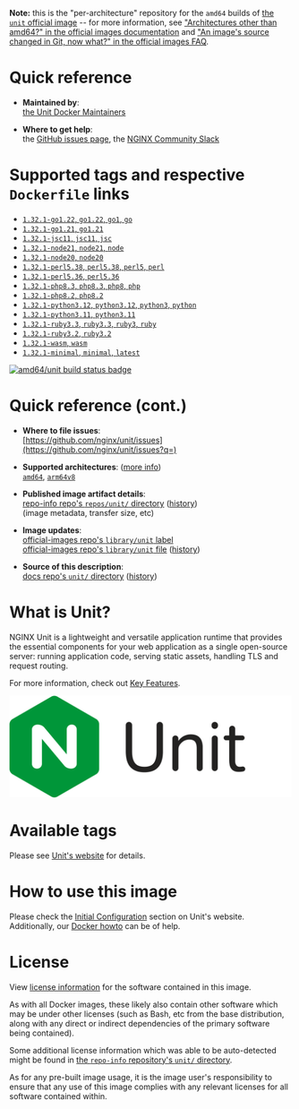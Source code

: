 <!--

********************************************************************************

WARNING:

    DO NOT EDIT "unit/README.md"

    IT IS AUTO-GENERATED

    (from the other files in "unit/" combined with a set of templates)

********************************************************************************

-->

**Note:** this is the "per-architecture" repository for the `amd64` builds of [the `unit` official image](https://hub.docker.com/_/unit) -- for more information, see ["Architectures other than amd64?" in the official images documentation](https://github.com/docker-library/official-images#architectures-other-than-amd64) and ["An image's source changed in Git, now what?" in the official images FAQ](https://github.com/docker-library/faq#an-images-source-changed-in-git-now-what).

# Quick reference

-	**Maintained by**:  
	[the Unit Docker Maintainers](https://github.com/nginx/unit)

-	**Where to get help**:  
	the [GitHub issues page](https://github.com/nginx/unit/issues), the [NGINX Community Slack](https://community.nginx.org/joinslack)

# Supported tags and respective `Dockerfile` links

-	[`1.32.1-go1.22`, `go1.22`, `go1`, `go`](https://github.com/nginx/unit/blob/0e79d961bb1ea68674961da1703ffedb1ddf6e43/pkg/docker/Dockerfile.go1.22)
-	[`1.32.1-go1.21`, `go1.21`](https://github.com/nginx/unit/blob/0e79d961bb1ea68674961da1703ffedb1ddf6e43/pkg/docker/Dockerfile.go1.21)
-	[`1.32.1-jsc11`, `jsc11`, `jsc`](https://github.com/nginx/unit/blob/0e79d961bb1ea68674961da1703ffedb1ddf6e43/pkg/docker/Dockerfile.jsc11)
-	[`1.32.1-node21`, `node21`, `node`](https://github.com/nginx/unit/blob/0e79d961bb1ea68674961da1703ffedb1ddf6e43/pkg/docker/Dockerfile.node21)
-	[`1.32.1-node20`, `node20`](https://github.com/nginx/unit/blob/0e79d961bb1ea68674961da1703ffedb1ddf6e43/pkg/docker/Dockerfile.node20)
-	[`1.32.1-perl5.38`, `perl5.38`, `perl5`, `perl`](https://github.com/nginx/unit/blob/0e79d961bb1ea68674961da1703ffedb1ddf6e43/pkg/docker/Dockerfile.perl5.38)
-	[`1.32.1-perl5.36`, `perl5.36`](https://github.com/nginx/unit/blob/0e79d961bb1ea68674961da1703ffedb1ddf6e43/pkg/docker/Dockerfile.perl5.36)
-	[`1.32.1-php8.3`, `php8.3`, `php8`, `php`](https://github.com/nginx/unit/blob/0e79d961bb1ea68674961da1703ffedb1ddf6e43/pkg/docker/Dockerfile.php8.3)
-	[`1.32.1-php8.2`, `php8.2`](https://github.com/nginx/unit/blob/0e79d961bb1ea68674961da1703ffedb1ddf6e43/pkg/docker/Dockerfile.php8.2)
-	[`1.32.1-python3.12`, `python3.12`, `python3`, `python`](https://github.com/nginx/unit/blob/0e79d961bb1ea68674961da1703ffedb1ddf6e43/pkg/docker/Dockerfile.python3.12)
-	[`1.32.1-python3.11`, `python3.11`](https://github.com/nginx/unit/blob/0e79d961bb1ea68674961da1703ffedb1ddf6e43/pkg/docker/Dockerfile.python3.11)
-	[`1.32.1-ruby3.3`, `ruby3.3`, `ruby3`, `ruby`](https://github.com/nginx/unit/blob/0e79d961bb1ea68674961da1703ffedb1ddf6e43/pkg/docker/Dockerfile.ruby3.3)
-	[`1.32.1-ruby3.2`, `ruby3.2`](https://github.com/nginx/unit/blob/0e79d961bb1ea68674961da1703ffedb1ddf6e43/pkg/docker/Dockerfile.ruby3.2)
-	[`1.32.1-wasm`, `wasm`](https://github.com/nginx/unit/blob/0e79d961bb1ea68674961da1703ffedb1ddf6e43/pkg/docker/Dockerfile.wasm)
-	[`1.32.1-minimal`, `minimal`, `latest`](https://github.com/nginx/unit/blob/0e79d961bb1ea68674961da1703ffedb1ddf6e43/pkg/docker/Dockerfile.minimal)

[![amd64/unit build status badge](https://img.shields.io/jenkins/s/https/doi-janky.infosiftr.net/job/multiarch/job/amd64/job/unit.svg?label=amd64/unit%20%20build%20job)](https://doi-janky.infosiftr.net/job/multiarch/job/amd64/job/unit/)

# Quick reference (cont.)

-	**Where to file issues**:  
	[https://github.com/nginx/unit/issues](https://github.com/nginx/unit/issues?q=)

-	**Supported architectures**: ([more info](https://github.com/docker-library/official-images#architectures-other-than-amd64))  
	[`amd64`](https://hub.docker.com/r/amd64/unit/), [`arm64v8`](https://hub.docker.com/r/arm64v8/unit/)

-	**Published image artifact details**:  
	[repo-info repo's `repos/unit/` directory](https://github.com/docker-library/repo-info/blob/master/repos/unit) ([history](https://github.com/docker-library/repo-info/commits/master/repos/unit))  
	(image metadata, transfer size, etc)

-	**Image updates**:  
	[official-images repo's `library/unit` label](https://github.com/docker-library/official-images/issues?q=label%3Alibrary%2Funit)  
	[official-images repo's `library/unit` file](https://github.com/docker-library/official-images/blob/master/library/unit) ([history](https://github.com/docker-library/official-images/commits/master/library/unit))

-	**Source of this description**:  
	[docs repo's `unit/` directory](https://github.com/docker-library/docs/tree/master/unit) ([history](https://github.com/docker-library/docs/commits/master/unit))

# What is Unit?

NGINX Unit is a lightweight and versatile application runtime that provides the essential components for your web application as a single open-source server: running application code, serving static assets, handling TLS and request routing.

For more information, check out [Key Features](https://unit.nginx.org/keyfeatures).

![logo](https://raw.githubusercontent.com/docker-library/docs/d6e69ebb56fe6890bd6ec587295ff1d67e2849fe/unit/logo.svg?sanitize=true)

# Available tags

Please see [Unit's website](https://unit.nginx.org/installation/#docker-images) for details.

# How to use this image

Please check the [Initial Configuration](https://unit.nginx.org/installation/#initial-configuration) section on Unit's website. Additionally, our [Docker howto](https://unit.nginx.org/howto/docker/) can be of help.

# License

View [license information](https://raw.githubusercontent.com/nginx/unit/master/LICENSE) for the software contained in this image.

As with all Docker images, these likely also contain other software which may be under other licenses (such as Bash, etc from the base distribution, along with any direct or indirect dependencies of the primary software being contained).

Some additional license information which was able to be auto-detected might be found in [the `repo-info` repository's `unit/` directory](https://github.com/docker-library/repo-info/tree/master/repos/unit).

As for any pre-built image usage, it is the image user's responsibility to ensure that any use of this image complies with any relevant licenses for all software contained within.

